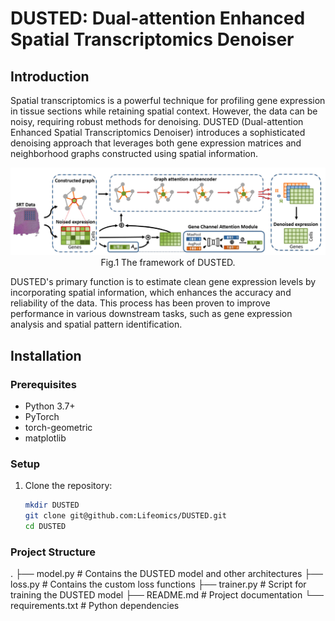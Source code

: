 # DUSTED: Dual-attention Enhanced Spatial Transcriptomics Denoiser

## Introduction

Spatial transcriptomics is a powerful technique for profiling gene expression in tissue sections while retaining spatial context. However, the data can be noisy, requiring robust methods for denoising. DUSTED (Dual-attention Enhanced Spatial Transcriptomics Denoiser) introduces a sophisticated denoising approach that leverages both gene expression matrices and neighborhood graphs constructed using spatial information.
<div align="center">
  <img src="./resource/model.png" alt="workflow">
  <figcaption>Fig.1 The framework of DUSTED.</figcaption>
</div>

DUSTED's primary function is to estimate clean gene expression levels by incorporating spatial information, which enhances the accuracy and reliability of the data. This process has been proven to improve performance in various downstream tasks, such as gene expression analysis and spatial pattern identification.

## Installation

### Prerequisites
- Python 3.7+
- PyTorch
- torch-geometric
- matplotlib
### Setup
1. Clone the repository:
   ```bash
   mkdir DUSTED
   git clone git@github.com:Lifeomics/DUSTED.git
   cd DUSTED
   ```
### Project Structure
.
├── model.py              # Contains the DUSTED model and other architectures
├── loss.py               # Contains the custom loss functions
├── trainer.py            # Script for training the DUSTED model
├── README.md             # Project documentation
└── requirements.txt      # Python dependencies